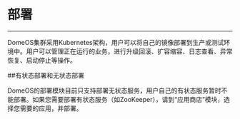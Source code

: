 # 部署
---
DomeOS集群采用Kubernetes架构，用户可以将自己的镜像部署到生产或测试环境中。用户可以管理正在运行的业务，进行升级回滚、扩容缩容、日志查看、异常恢复、启动停止等操作。

##有状态部署和无状态部署

DomeOS的部署模块目前只支持部署无状态服务，用户自己的有状态服务暂时不能部署。如果您需要部署有状态服务（如ZooKeeper），请到“应用商店”模块，选择您需要的应用，并部署。